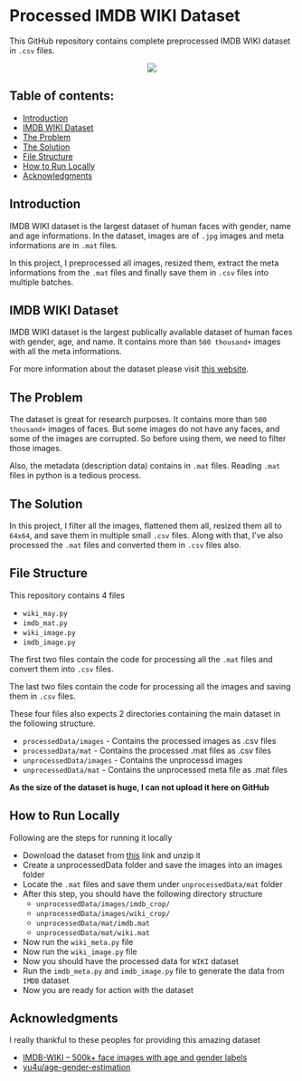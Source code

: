 # Processed IMDB WIKI Dataset

This GitHub repository contains complete preprocessed IMDB WIKI dataset in `.csv` files.

<p align="center">
  <img src="https://user-images.githubusercontent.com/34741145/51108233-75bac680-1817-11e9-8b79-6a1ee05d8aa4.png" />
</p>

## Table of contents:
- [Introduction](#introduction)
- [IMDB WIKI Dataset](#imdb-wiki-dataset)
- [The Problem](#the-problem)
- [The Solution](#the-solution)
- [File Structure](#file-structure)
- [How to Run Locally](#how-to-run-locally)
- [Acknowledgments](#acknowledgments)

## Introduction
IMDB WIKI dataset is the largest dataset of human faces with gender, name and age informations. In the dataset, images are of `.jpg` images and meta informations are in `.mat` files. 

In this project, I preprocessed all images, resized them, extract the meta informations from the `.mat` files and finally save them in `.csv` files into multiple batches.


## IMDB WIKI Dataset
IMDB WIKI dataset is the largest publically available dataset of human faces with gender, age, and name. It contains more than `500 thousand+` images with all the meta informations. 

For more information about the dataset please visit [this website](https://data.vision.ee.ethz.ch/cvl/rrothe/imdb-wiki/).

## The Problem
The dataset is great for research purposes. It contains more than `500 thousand+` images of faces. But some images do not have any faces, and some of the images are corrupted. So before using them, we need to filter those images.

Also, the metadata (description data) contains in `.mat` files. Reading `.mat` files in python is a tedious process.

## The Solution
In this project, I filter all the images, flattened them all, resized them all to `64x64`, and save them in multiple small `.csv` files. Along with that, I’ve also processed the `.mat` files and converted them in `.csv` files also.

## File Structure
This repository contains 4 files
 - `wiki_may.py`
 - `imdb_mat.py`
 - `wiki_image.py`
 - `imdb_image.py`

The first two files contain the code for processing all the `.mat` files and convert them into `.csv` files.

The last two files contain the code for processing all the images and saving them in `.csv` files.

These four files also expects 2 directories containing the main dataset in the following structure.

  - `processedData/images` - Contains the processed images as .csv files
  - `processedData/mat` - Contains the processed .mat files as .csv files
  - `unprocessedData/images` - Contains the unprocessd images
  - `unprocessedData/mat` - Contains the unprocessed meta file as .mat files

**As the size of the dataset is huge, I can not upload it here on GitHub**


## How to Run Locally
Following are the steps for running it locally
  - Download the dataset from [this](https://data.vision.ee.ethz.ch/cvl/rrothe/imdb-wiki/) link and unzip it
  - Create a unprocessedData folder and save the images into an images folder
  - Locate the `.mat` files and save them under `unprocessedData/mat` folder
  - After this step, you should have the following directory structure
    - `unprocessedData/images/imdb_crop/`
    - `unprocessedData/images/wiki_crop/`
    - `unprocessedData/mat/imdb.mat`
    - `unprocessedData/mat/wiki.mat`
  - Now run the `wiki_meta.py` file
  - Now run the `wiki_image.py` file
  - Now you should have the processed data for `WIKI` dataset
  - Run the `imdb_meta.py` and `imdb_image.py` file to generate the data from `IMDB` dataset
  - Now you are ready for action with the dataset

## Acknowledgments
I really thankful to these peoples for providing this amazing dataset
  - [IMDB-WIKI – 500k+ face images with age and gender labels](https://data.vision.ee.ethz.ch/cvl/rrothe/imdb-wiki/)
  - [yu4u/age-gender-estimation](https://github.com/yu4u/age-gender-estimation)

